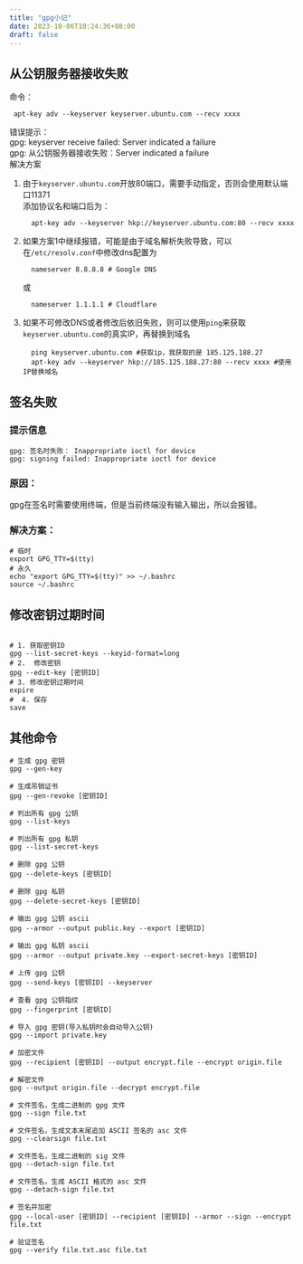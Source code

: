 ```yaml
---
title: "gpg小记"
date: 2023-10-06T10:24:36+08:00
draft: false
---
```


## 从公钥服务器接收失败
命令：
```shell
 apt-key adv --keyserver keyserver.ubuntu.com --recv xxxx
```
错误提示：\
gpg: keyserver receive failed: Server indicated a failure\
gpg: 从公钥服务器接收失败：Server indicated a failure\
解决方案
1. 由于```keyserver.ubuntu.com```开放80端口，需要手动指定，否则会使用默认端口11371 \
   添加协议名和端口后为：
   ```shell
     apt-key adv --keyserver hkp://keyserver.ubuntu.com:80 --recv xxxx
   ```
2. 如果方案1中继续报错，可能是由于域名解析失败导致，可以在```/etc/resolv.conf```中修改dns配置为
   ```shell
     nameserver 8.8.8.8 # Google DNS
   ```
   或
   ```shell
     nameserver 1.1.1.1 # Cloudflare
   ```
3. 如果不可修改DNS或者修改后依旧失败，则可以使用```ping```来获取```keyserver.ubuntu.com```的真实IP，再替换到域名
   ```shell
     ping keyserver.ubuntu.com #获取ip，我获取的是 185.125.188.27
     apt-key adv --keyserver hkp://185.125.188.27:80 --recv xxxx #使用IP替换域名
   ```
## 签名失败
### 提示信息
```shell
gpg: 签名时失败： Inappropriate ioctl for device
gpg: signing failed: Inappropriate ioctl for device
```
### 原因：
gpg在签名时需要使用终端，但是当前终端没有输入输出，所以会报错。
### 解决方案：
```shell
# 临时
export GPG_TTY=$(tty) 
# 永久
echo "export GPG_TTY=$(tty)" >> ~/.bashrc
source ~/.bashrc
```

## 修改密钥过期时间
```shell

# 1. 获取密钥ID
gpg --list-secret-keys --keyid-format=long
# 2.  修改密钥
gpg --edit-key [密钥ID]
# 3. 修改密钥过期时间
expire
#  4. 保存
save 

```

## 其他命令
```shell
# 生成 gpg 密钥
gpg --gen-key

# 生成吊销证书
gpg --gen-revoke [密钥ID]

# 列出所有 gpg 公钥
gpg --list-keys

# 列出所有 gpg 私钥
gpg --list-secret-keys

# 删除 gpg 公钥
gpg --delete-keys [密钥ID]

# 删除 gpg 私钥
gpg --delete-secret-keys [密钥ID]

# 输出 gpg 公钥 ascii
gpg --armor --output public.key --export [密钥ID]

# 输出 gpg 私钥 ascii
gpg --armor --output private.key --export-secret-keys [密钥ID]

# 上传 gpg 公钥
gpg --send-keys [密钥ID] --keyserver 

# 查看 gpg 公钥指纹
gpg --fingerprint [密钥ID]

# 导入 gpg 密钥(导入私钥时会自动导入公钥)
gpg --import private.key

# 加密文件
gpg --recipient [密钥ID] --output encrypt.file --encrypt origin.file

# 解密文件
gpg --output origin.file --decrypt encrypt.file

# 文件签名，生成二进制的 gpg 文件
gpg --sign file.txt

# 文件签名，生成文本末尾追加 ASCII 签名的 asc 文件
gpg --clearsign file.txt

# 文件签名，生成二进制的 sig 文件
gpg --detach-sign file.txt

# 文件签名，生成 ASCII 格式的 asc 文件
gpg --detach-sign file.txt

# 签名并加密
gpg --local-user [密钥ID] --recipient [密钥ID] --armor --sign --encrypt file.txt

# 验证签名
gpg --verify file.txt.asc file.txt

```


